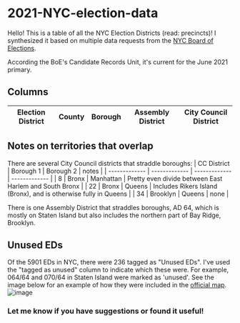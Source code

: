 # 2021-NYC-election-data

Hello! This is a table of all the NYC Election Districts (read: precincts)! I synthesized it based on multiple data requests from the [NYC Board of Elections](https://vote.nyc/). 

According the BoE's Candidate Records Unit, it's current for the June 2021 primary.

## Columns
| Election District  | County | Borough | Assembly District | City Council District |
| ------------- | ------------- | ------------- | ------------- | ------------- |

## Notes on territories that overlap

There are several City Council districts that straddle boroughs:
| CC District  | Borough 1 | Borough 2 | notes |
| ------------- | ------------- | ------------- | ------------- |
| 8  | Bronx  | Manhattan  | Pretty even divide between East Harlem and South Bronx  |
| 22  | Bronx  | Queens  | Includes Rikers Island (Bronx), and is otherwise fully in Queens  |
| 34  | Brooklyn  | Queens  | none  |

There is one Assembly District that straddles boroughs, AD 64, which is mostly on Staten Island but also includes the northern part of Bay Ridge, Brooklyn.

## Unused EDs

Of the 5901 EDs in NYC, there were 236 tagged as "Unused EDs". I've used the "tagged as unused" column to indicate which these were. For example, 064/64 and 070/64 in Staten Island were marked as 'unused'. See the image below for an example of how they were included in the [official map](https://vote.nyc/sites/default/files/pdf/maps/ad/ad64.pdf). ![image](https://user-images.githubusercontent.com/6442309/116641916-8e851280-a922-11eb-9363-850f9bef5390.png)


### Let me know if you have suggestions or found it useful! 
